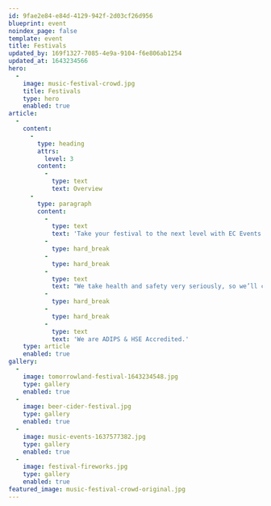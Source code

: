```yaml
---
id: 9fae2e84-e84d-4129-942f-2d03cf26d956
blueprint: event
noindex_page: false
template: event
title: Festivals
updated_by: 169f1327-7085-4e9a-9104-f6e806ab1254
updated_at: 1643234566
hero:
  -
    image: music-festival-crowd.jpg
    title: Festivals
    type: hero
    enabled: true
article:
  -
    content:
      -
        type: heading
        attrs:
          level: 3
        content:
          -
            type: text
            text: Overview
      -
        type: paragraph
        content:
          -
            type: text
            text: 'Take your festival to the next level with EC Events. Add that little something extra to make your event a day/night to remember for all attendees. We are specialists in providing rides and attractions for music festivals and outdoor events of any size so you can rest assured that your event will run smoothly!'
          -
            type: hard_break
          -
            type: hard_break
          -
            type: text
            text: "We take health and safety very seriously, so we’ll carry out a full risk and fire assessment, along with event and covid management plans in place.\_"
          -
            type: hard_break
          -
            type: hard_break
          -
            type: text
            text: 'We are ADIPS & HSE Accredited.'
    type: article
    enabled: true
gallery:
  -
    image: tomorrowland-festival-1643234548.jpg
    type: gallery
    enabled: true
  -
    image: beer-cider-festival.jpg
    type: gallery
    enabled: true
  -
    image: music-events-1637577382.jpg
    type: gallery
    enabled: true
  -
    image: festival-fireworks.jpg
    type: gallery
    enabled: true
featured_image: music-festival-crowd-original.jpg
---
```

